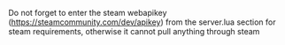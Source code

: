 Do not forget to enter the steam webapikey (https://steamcommunity.com/dev/apikey) from the server.lua section for steam requirements, otherwise it cannot pull anything through steam

